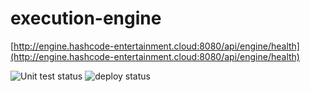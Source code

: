 # execution-engine

[http://engine.hashcode-entertainment.cloud:8080/api/engine/health](http://engine.hashcode-entertainment.cloud:8080/api/engine/health)

![Unit test status](https://github.com/Hashcode-Entertainment/execution-engine/actions/workflows/unit-tests.yml/badge.svg)
![deploy status](https://github.com/Hashcode-Entertainment/execution-engine/actions/workflows/digital-ocean-deploy.yml/badge.svg)
